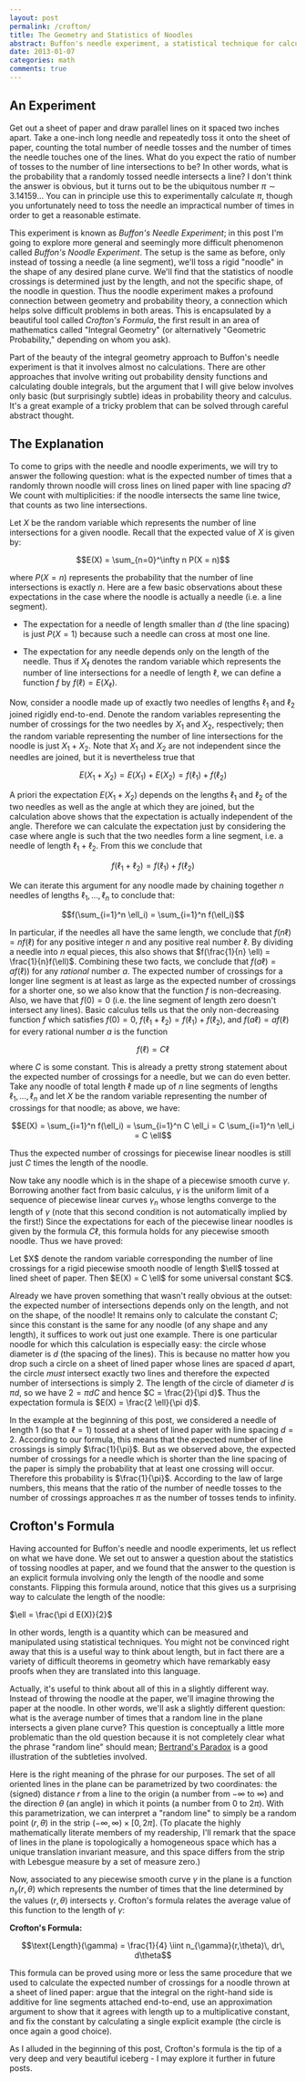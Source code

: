 ```yaml
---
layout: post
permalink: /crofton/
title: The Geometry and Statistics of Noodles
abstract: Buffon's needle experiment, a statistical technique for calculating $\pi$, hints at a deep interplay between geometry and probability.
date: 2013-01-07
categories: math
comments: true
---
```


## An Experiment
Get out a sheet of paper and draw parallel lines on it spaced two inches apart. Take a one-inch long needle and repeatedly toss it onto the sheet of paper, counting the total number of needle tosses and the number of times the needle touches one of the lines. What do you expect the ratio of number of tosses to the number of line intersections to be? In other words, what is the probability that a randomly tossed needle intersects a line? I don't think the answer is obvious, but it turns out to be the ubiquitous number $\pi \sim 3.14159...$ You can in principle use this to experimentally calculate $\pi$, though you unfortunately need to toss the needle an impractical number of times in order to get a reasonable estimate.

This experiment is known as *Buffon's Needle Experiment*; in this post I'm going to explore more general and seemingly more difficult phenomenon called *Buffon's Noodle Experiment*. The setup is the same as before, only instead of tossing a needle (a line segment), we'll toss a rigid "noodle" in the shape of any desired plane curve. We'll find that the statistics of noodle crossings is determined just by the length, and not the specific shape, of the noodle in question. Thus the noodle experiment makes a profound connection between geometry and probability theory, a connection which helps solve difficult problems in both areas. This is encapsulated by a beautiful tool called *Crofton's Formula*, the first result in an area of mathematics called "Integral Geometry" (or alternatively "Geometric Probability," depending on whom you ask).

Part of the beauty of the integral geometry approach to Buffon's needle experiment is that it involves almost no calculations. There are other approaches that involve writing out probability density functions and calculating double integrals, but the argument that I will give below involves only basic (but surprisingly subtle) ideas in probability theory and calculus. It's a great example of a tricky problem that can be solved through careful abstract thought.

## The Explanation
To come to grips with the needle and noodle experiments, we will try to answer the following question: what is the expected number of times that a randomly thrown noodle will cross lines on lined paper with line spacing $d$? We count with multiplicities: if the noodle intersects the same line twice, that counts as two line intersections.

Let $X$ be the random variable which represents the number of line intersections for a given noodle. Recall that the expected value of $X$ is given by:

$$E(X) = \sum_{n=0}^\infty n P(X = n)$$

where $P(X = n)$ represents the probability that the number of line intersections is exactly $n$. Here are a few basic observations about these expectations in the case where the noodle is actually a needle (i.e. a line segment).

* The expectation for a needle of length smaller than $d$ (the line spacing) is just $P(X = 1)$ because such a needle can cross at most one line.

* The expectation for any needle depends only on the length of the needle. Thus if $X_\ell$ denotes the random variable which represents the number of line intersections for a needle of length $\ell$, we can define a function $f$ by $f(\ell) = E(X_\ell)$.

Now, consider a noodle made up of exactly two needles of lengths $\ell_1$ and $\ell_2$ joined rigidly end-to-end. Denote the random variables representing the number of crossings for the two needles by $X_1$ and $X_2$, respectively; then the random variable representing the number of line intersections for the noodle is just $X_1 + X_2$. Note that $X_1$ and $X_2$ are not independent since the needles are joined, but it is nevertheless true that

$$E(X_1 + X_2) = E(X_1) + E(X_2) = f(\ell_1) + f(\ell_2)$$

A priori the expectation $E(X_1 + X_2)$ depends on the lengths $\ell_1$ and $\ell_2$ of the two needles as well as the angle at which they are joined, but the calculation above shows that the expectation is actually independent of the angle. Therefore we can calculate the expectation just by considering the case where angle is such that the two needles form a line segment, i.e. a needle of length $\ell_1 + \ell_2$. From this we conclude that

$$f(\ell_1 + \ell_2) = f(\ell_1) + f(\ell_2)$$

We can iterate this argument for any noodle made by chaining together $n$ needles of lengths $\ell_1, \ldots, \ell_n$ to conclude that:

$$f(\sum_{i=1}^n \ell_i) = \sum_{i=1}^n f(\ell_i)$$

In particular, if the needles all have the same length, we conclude that $f(n \ell) = n f(\ell)$ for any positive integer $n$ and any positive real number $\ell$. By dividing a needle into $n$ equal pieces, this also shows that $f(\frac{1}{n} \ell) = \frac{1}{n}f(\ell)$. Combining these two facts, we conclude that $f(a \ell) = a f(\ell))$ for any _rational_ number $a$. The expected number of crossings for a longer line segment is at least as large as the expected number of crossings for a shorter one, so we also know that the function $f$ is non-decreasing. Also, we have that $f(0) = 0$ (i.e. the line segment of length zero doesn't intersect any lines). Basic calculus tells us that the only non-decreasing function $f$ which satisfies $f(0) = 0$, $f(\ell_1 + \ell_2) = f(\ell_1) + f(\ell_2)$, and $f(a \ell) = a f(\ell)$ for every rational number $a$ is the function

$$f(\ell) = C \ell$$

where $C$ is some constant. This is already a pretty strong statement about the expected number of crossings for a needle, but we can do even better. Take any noodle of total length $\ell$ made up of $n$ line segments of lengths $\ell_1, \ldots, \ell_n$ and let $X$ be the random variable representing the number of crossings for that noodle; as above, we have:

$$E(X) = \sum_{i=1}^n f(\ell_i) = \sum_{i=1}^n C \ell_i = C \sum_{i=1}^n \ell_i = C \ell$$

Thus the expected number of crossings for piecewise linear noodles is still just $C$ times the length of the noodle.

Now take any noodle which is in the shape of a piecewise smooth curve $\gamma$. Borrowing another fact from basic calculus, $\gamma$ is the uniform limit of a sequence of piecewise linear curves $\gamma_n$ whose lengths converge to the length of $\gamma$ (note that this second condition is not automatically implied by the first!) Since the expectations for each of the piecewise linear noodles is given by the formula $C \ell$, this formula holds for any piecewise smooth noodle. Thus we have proved:

<div class="proposition">
Let $X$ denote the random variable corresponding the number of line crossings for a rigid piecewise smooth noodle of length $\ell$ tossed at lined sheet of paper. Then $E(X) = C \ell$ for some universal constant $C$.
</div>

Already we have proven something that wasn't really obvious at the outset: the expected number of intersections depends only on the length, and not on the shape, of the noodle! It remains only to calculate the constant $C$; since this constant is the same for any noodle (of any shape and any length), it suffices to work out just one example. There is one particular noodle for which this calculation is especially easy: the circle whose diameter is $d$ (the spacing of the lines). This is because no matter how you drop such a circle on a sheet of lined paper whose lines are spaced $d$ apart, the circle _must_ intersect exactly two lines and therefore the expected number of intersections is simply $2$. The length of the circle of diameter $d$ is $\pi d$, so we have $2 = \pi d C$ and hence $C = \frac{2}{\pi d}$. Thus the expectation formula is $E(X) = \frac{2 \ell}{\pi d}$.

In the example at the beginning of this post, we considered a needle of length $1$ (so that $\ell = 1$) tossed at a sheet of lined paper with line spacing $d = 2$. According to our formula, this means that the expected number of line crossings is simply $\frac{1}{\pi}$. But as we observed above, the expected number of crossings for a needle which is shorter than the line spacing of the paper is simply the probability that at least one crossing will occur. Therefore this probability is $\frac{1}{\pi}$. According to the law of large numbers, this means that the ratio of the number of needle tosses to the number of crossings approaches $\pi$ as the number of tosses tends to infinity.

## Crofton's Formula
Having accounted for Buffon's needle and noodle experiments, let us reflect on what we have done. We set out to answer a question about the statistics of tossing noodles at paper, and we found that the answer to the question is an explicit formula involving only the length of the noodle and some constants. Flipping this formula around, notice that this gives us a surprising way to calculate the length of the noodle:

$\ell = \frac{\pi d E(X)}{2}$

In other words, length is a quantity which can be measured and manipulated using statistical techniques. You might not be convinced right away that this is a useful way to think about length, but in fact there are a variety of difficult theorems in geometry which have remarkably easy proofs when they are translated into this language.

Actually, it's useful to think about all of this in a slightly different way. Instead of throwing the noodle at the paper, we'll imagine throwing the paper at the noodle. In other words, we'll ask a slightly different question: what is the average number of times that a random line in the plane intersects a given plane curve? This question is conceptually a little more problematic than the old question because it is not completely clear what the phrase "random line" should mean; [Bertrand's Paradox](http://en.wikipedia.org/wiki/Bertrand_paradox_%28probability%29 "Bertrand's Paradox") is a good illustration of the subtleties involved.

Here is the right meaning of the phrase for our purposes. The set of all oriented lines in the plane can be parametrized by two coordinates: the (signed) distance $r$ from a line to the origin (a number from $-\infty$ to $\infty$) and the direction $\theta$ (an angle) in which it points (a number from $0$ to $2\pi$). With this parametrization, we can interpret a "random line" to simply be a random point $(r,\theta)$ in the strip $(-\infty,\infty) \times [0,2\pi]$.  (To placate the highly mathematically literate members of my readership, I'll remark that the space of lines in the plane is topologically a homogeneous space which has a unique translation invariant measure, and this space differs from the strip with Lebesgue measure by a set of measure zero.)  

Now, associated to any piecewise smooth curve $\gamma$ in the plane is a function $n_{\gamma}(r,\theta)$ which represents the number of times that the line determined by the values $(r,\theta)$ intersects $\gamma$.  Crofton's formula relates the average value of this function to the length of $\gamma$:

**Crofton's Formula:**

$$\text{Length}(\gamma) = \frac{1}{4} \iint n_{\gamma}(r,\theta)\, dr\, d\theta$$

This formula can be proved using more or less the same procedure that we used to calculate the expected number of crossings for a noodle thrown at a sheet of lined paper: argue that the integral on the right-hand side is additive for line segments attached end-to-end, use an approximation argument to show that it agrees with length up to a multiplicative constant, and fix the constant by calculating a single explicit example (the circle is once again a good choice).  

As I alluded in the beginning of this post, Crofton's formula is the tip of a very deep and very beautiful iceberg - I may explore it further in future posts.
